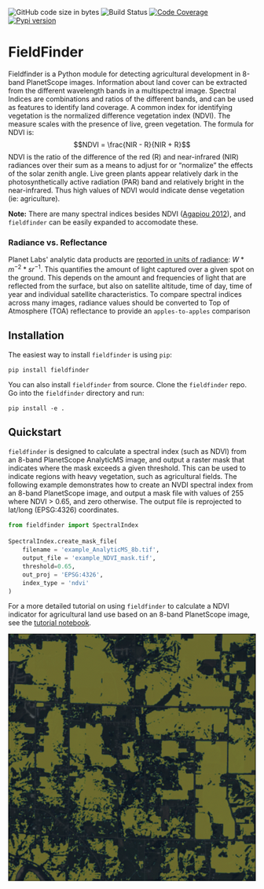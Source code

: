 ![GitHub code size in bytes](https://img.shields.io/github/languages/code-size/brendonhall/fieldfinder)
![Build Status](https://github.com/brendonhall/fieldfinder/workflows/python-package.yml/badge.svg)
[![Code Coverage](https://img.shields.io/codecov/c/github/brendonhall/fieldfinder)](https://codecov.io/github/brendonhall/fieldfinder)
[![Pypi version](https://img.shields.io/pypi/v/fieldfinder)](https://pypi.org/project/fieldfinder/)

# FieldFinder

Fieldfinder is a Python module for detecting agricultural development in 8-band PlanetScope images.  Information about land cover can be extracted from the different wavelength bands in a multispectral image.  Spectral Indices are combinations and ratios of the different bands, and can be used as features to identify land coverage.  A common index for identifying vegetation is the normalized difference vegetation index (NDVI).  The measure scales with the presence of live, green vegetation.  The formula for NDVI is:
$$NDVI = \frac{NIR - R}{NIR + R}$$
NDVI is the ratio of the difference of the red (R) and near-infrared (NIR) radiances over their sum as a means to adjust for or “normalize” the effects of the solar zenith angle.  Live green plants appear relatively dark in the photosynthetically active radiation (PAR) band and relatively bright in the near-infrared.  Thus high values of NDVI would indicate dense vegetation (ie: agriculture).

**Note:** There are many spectral indices besides NDVI ([Agapiou 2012](https://static1.1.sqspcdn.com/static/f/891472/21277561/1355603890193/Agapiou_et_al._2012.pdf)),
and `fieldfinder` can be easily expanded to accomodate these.

### Radiance vs. Reflectance
Planet Labs' analytic data products are [reported in units of radiance](https://notebook.community/planetlabs/notebooks/jupyter-notebooks/toar/toar_planetscope): $W*m^{-2}*sr^{-1}$.  This quantifies the amount of light captured over a given spot on the ground.  This depends on the amount and frequencies of light that are reflected from the surface, but also on satellite altitude, time of day, time of year and individual satellite characteristics.  To compare spectral indices across many images, radiance values should be converted to Top of Atmosphere (TOA) reflectance to provide an `apples-to-apples` comparison 

## Installation
The easiest way to install `fieldfinder` is using `pip`:

    pip install fieldfinder

You can also install `fieldfinder` from source.  Clone the `fieldfinder` repo.  Go into the `fieldfinder` directory and run:

    pip install -e .

## Quickstart
`fieldfinder` is designed to calculate a spectral index (such as NDVI) from an 8-band PlanetScope AnalyticMS image, and output a raster mask that indicates where the mask exceeds a given threshold.  This can be used to indicate regions with heavy vegetation, such as agricultural fields.  The following example demonstrates how to create an NVDI spectral index from an 8-band PlanetScope image, and output a mask file with values of 255 where NDVI > 0.65, and zero otherwise.  The output file is reprojected to lat/long (EPSG:4326) coordinates.

```python
from fieldfinder import SpectralIndex

SpectralIndex.create_mask_file(
    filename = 'example_AnalyticMS_8b.tif',
    output_file = 'example_NDVI_mask.tif',
    threshold=0.65,
    out_proj = 'EPSG:4326',
    index_type = 'ndvi'
)
```

For a more detailed tutorial on using `fieldfinder` to calculate a NDVI indicator for agricultural land use based on 
an 8-band PlanetScope image, see the [tutorial notebook](examples/NDVI_example.ipynb).

![example image](./images/example.png)